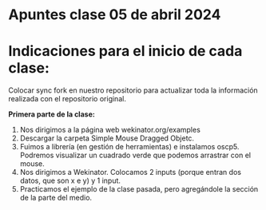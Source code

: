 # **Apuntes clase 05 de abril 2024**

# **Indicaciones para el inicio de cada clase:**

Colocar sync fork en nuestro repositorio para actualizar toda la información realizada con el repositorio original. 

**Primera parte de la clase:**
1. Nos dirigimos a la página web wekinator.org/examples
2. Descargar la carpeta Simple Mouse Dragged Objetc.
3. Fuimos a librería (en gestión de herramientas) e instalamos oscp5. Podremos visualizar un cuadrado verde que podemos arrastrar con el mouse.
4. Nos dirigimos a Wekinator. Colocamos 2 inputs (porque entran dos datos, que son x e y) y 1 input.
5. Practicamos el ejemplo de la clase pasada, pero agregándole la sección de la parte del medio. 

